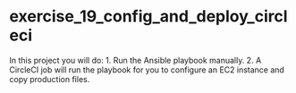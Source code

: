 # exercise_19_config_and_deploy_circleci
In this project you will do: 1. Run the Ansible playbook manually. 2. A CircleCI job will run the playbook for you to configure an EC2 instance and copy production files.
